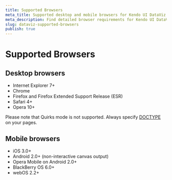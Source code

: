 ```yaml
---
title: Supported Browsers
meta_title: Supported desktop and mobile browsers for Kendo UI DataViz
meta_description: Find detailed browser requirements for Kendo UI DataViz suite.
slug: dataviz-supported-browsers
publish: true
---
```


# Supported Browsers

## Desktop browsers

*   Internet Explorer 7+
*   Chrome
*   Firefox and Firefox Extended Support Release (ESR)
*   Safari 4+
*   Opera 10+

Please note that Quirks mode is not supported. Always specify [DOCTYPE](http://reference.sitepoint.com/html/doctypes) on your pages.

## Mobile browsers

*   iOS 3.0+
*   Android 2.0+ (non-interactive canvas output)
*   Opera Mobile on Android 2.0+
*   BlackBerry OS 6.0+
*   webOS 2.2+
